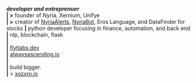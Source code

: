 <p>
  <b><i>developer and entreprenuer</i></b><br>
  <b>| ></b> founder of Nyria, Xernium, Unifye<br>
  <b>| ></b> creator of <a href='https://twitter.com/nyriaalerts'>NyriaAlerts</a>, <a href='https://twitter.com/botnyria'>NyriaBot</a>, <a href'eros'>Eros Language</a>, and DataFinder for stocks
<b>|</b> python developer focusing in finance, automation, and back end<br>
<b>|</b> nlp, blockchain, flask<br>
<b>|</b> <br>
  <b>|</b> <a href='https://www.flytlabs.dev'>flytlabs.dev</a><br>
<b>|</b> <a href='https://www.alwaysascending.io'>alwaysascending.io</a><br>
<b>|</b> <br>
<b>|</b> build bigger.<br>
  <b>|</b> > <a href='https://www.xozxro.io'>xozxro.io</a><br>
</p>

